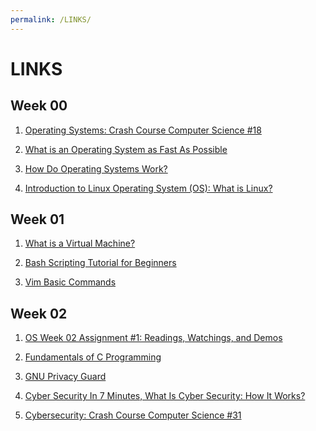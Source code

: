 ```yaml
---
permalink: /LINKS/
---
```


# LINKS

## Week 00

1. [Operating Systems: Crash Course Computer Science #18](https://www.youtube.com/watch?v=26QPDBe-NB8)<br>

2. [What is an Operating System as Fast As Possible](https://www.youtube.com/watch?v=pVzRTmdd9j0)<br>

3. [How Do Operating Systems Work?](https://www.youtube.com/watch?v=GjNp0bBrjmU)<br>

4. [Introduction to Linux Operating System (OS): What is Linux?](https://www.guru99.com/introduction-linux.html)<br>

## Week 01

1. [What is a Virtual Machine?](https://blog.stackpath.com/virtual-machine/)<br>

2. [Bash Scripting Tutorial for Beginners](https://linuxconfig.org/bash-scripting-tutorial-for-beginners)<br>

3. [Vim Basic Commands](https://vim.rtorr.com/)

## Week 02
1. [OS Week 02 Assignment #1: Readings, Watchings, and Demos](https://osp4diss.vlsm.org/W01-03.html)<br>

2. [Fundamentals of C Programming](https://www.researchgate.net/publication/342640273_Fundamentals_of_C_Programming)<br>

3. [GNU Privacy Guard](https://lms.onnocenter.or.id/wiki/index.php/GNU_Privacy_Guard)<br>

4. [Cyber Security In 7 Minutes, What Is Cyber Security: How It Works?](https://www.youtube.com/watch?v=inWWhr5tnEA)<br>

5. [Cybersecurity: Crash Course Computer Science #31](https://www.youtube.com/watch?v=bPVaOlJ6ln0)<br>


